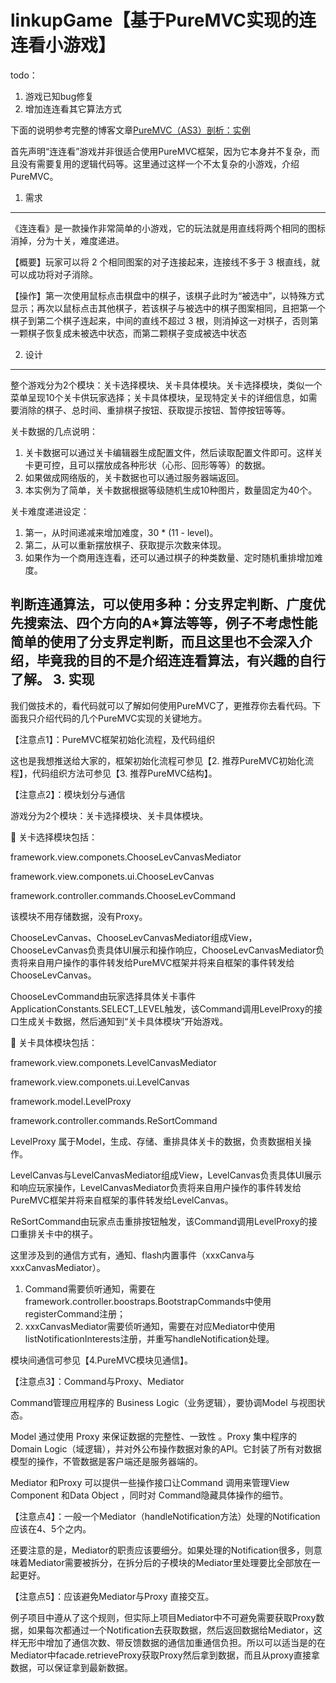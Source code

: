 linkupGame【基于PureMVC实现的连连看小游戏】
==========
todo：

1. 游戏已知bug修复
2. 增加连连看其它算法方式

下面的说明参考完整的博客文章[PureMVC（AS3）剖析：实例](http://www.cnblogs.com/skynet/archive/2013/01/29/2881244.html) 

首先声明“连连看”游戏并非很适合使用PureMVC框架，因为它本身并不复杂，而且没有需要复用的逻辑代码等。这里通过这样一个不太复杂的小游戏，介绍PureMVC。
1. 需求
----------

《连连看》是一款操作非常简单的小游戏，它的玩法就是用直线将两个相同的图标消掉，分为十关，难度递进。

【概要】玩家可以将 2 个相同图案的对子连接起来，连接线不多于 3 根直线，就可以成功将对子消除。

【操作】第一次使用鼠标点击棋盘中的棋子，该棋子此时为“被选中”，以特殊方式显示；再次以鼠标点击其他棋子，若该棋子与被选中的棋子图案相同，且把第一个棋子到第二个棋子连起来，中间的直线不超过 3 根，则消掉这一对棋子，否则第一颗棋子恢复成未被选中状态，而第二颗棋子变成被选中状态

2. 设计
----------

整个游戏分为2个模块：关卡选择模块、关卡具体模块。关卡选择模块，类似一个菜单呈现10个关卡供玩家选择；关卡具体模块，呈现特定关卡的详细信息，如需要消除的棋子、总时间、重排棋子按钮、获取提示按钮、暂停按钮等等。

关卡数据的几点说明：

 1. 关卡数据可以通过关卡编辑器生成配置文件，然后读取配置文件即可。这样关卡更可控，且可以摆放成各种形状（心形、回形等等）的数据。
 2. 如果做成网络版的，关卡数据也可以通过服务器端返回。
 3. 本实例为了简单，关卡数据根据等级随机生成10种图片，数量固定为40个。

关卡难度递进设定：

1. 第一，从时间递减来增加难度，30 * (11 - level)。
2. 第二，从可以重新摆放棋子、获取提示次数来体现。
3. 如果作为一个商用连连看，还可以通过棋子的种类数量、定时随机重排增加难度。

判断连通算法，可以使用多种：分支界定判断、广度优先搜索法、四个方向的A*算法等等，例子不考虑性能简单的使用了分支界定判断，而且这里也不会深入介绍，毕竟我的目的不是介绍连连看算法，有兴趣的自行了解。
3. 实现
----------
我们做技术的，看代码就可以了解如何使用PureMVC了，更推荐你去看代码。下面我只介绍代码的几个PureMVC实现的关键地方。

【注意点1】：PureMVC框架初始化流程，及代码组织

这也是我想推送给大家的，框架初始化流程可参见【2. 推荐PureMVC初始化流程】，代码组织方法可参见【3. 推荐PureMVC结构】。

【注意点2】：模块划分与通信

游戏分为2个模块：关卡选择模块、关卡具体模块。

	关卡选择模块包括：

framework.view.componets.ChooseLevCanvasMediator

framework.view.componets.ui.ChooseLevCanvas

framework.controller.commands.ChooseLevCommand

该模块不用存储数据，没有Proxy。

ChooseLevCanvas、ChooseLevCanvasMediator组成View，ChooseLevCanvas负责具体UI展示和操作响应，ChooseLevCanvasMediator负责将来自用户操作的事件转发给PureMVC框架并将来自框架的事件转发给ChooseLevCanvas。

ChooseLevCommand由玩家选择具体关卡事件ApplicationConstants.SELECT_LEVEL触发，该Command调用LevelProxy的接口生成关卡数据，然后通知到“关卡具体模块”开始游戏。

	关卡具体模块包括：

framework.view.componets.LevelCanvasMediator

framework.view.componets.ui.LevelCanvas

framework.model.LevelProxy

framework.controller.commands.ReSortCommand

LevelProxy 属于Model，生成、存储、重排具体关卡的数据，负责数据相关操作。

LevelCanvas与LevelCanvasMediator组成View，LevelCanvas负责具体UI展示和响应玩家操作，LevelCanvasMediator负责将来自用户操作的事件转发给PureMVC框架并将来自框架的事件转发给LevelCanvas。

ReSortCommand由玩家点击重排按钮触发，该Command调用LevelProxy的接口重排关卡中的棋子。

这里涉及到的通信方式有，通知、flash内置事件（xxxCanva与xxxCanvasMediator）。

1. Command需要侦听通知，需要在framework.controller.boostraps.BootstrapCommands中使用registerCommand注册；
2. xxxCanvasMediator需要侦听通知，需要在对应Mediator中使用listNotificationInterests注册，并重写handleNotification处理。

模块间通信可参见【4.PureMVC模块见通信】。

【注意点3】：Command与Proxy、Mediator

Command管理应用程序的 Business Logic（业务逻辑），要协调Model 与视图状态。

Model 通过使用 Proxy 来保证数据的完整性、一致性 。Proxy 集中程序的Domain Logic（域逻辑），并对外公布操作数据对象的API。它封装了所有对数据模型的操作，不管数据是客户端还是服务器端的。

Mediator 和Proxy 可以提供一些操作接口让Command 调用来管理View Component 和Data Object ，同时对 Command隐藏具体操作的细节。

【注意点4】：一般一个Mediator（handleNotification方法）处理的Notification应该在4、5个之内。

还要注意的是，Mediator的职责应该要细分。如果处理的Notification很多，则意味着Mediator需要被拆分，在拆分后的子模块的Mediator里处理要比全部放在一起更好。

【注意点5】：应该避免Mediator与Proxy 直接交互。

例子项目中遵从了这个规则，但实际上项目Mediator中不可避免需要获取Proxy数据，如果每次都通过一个Notification去获取数据，然后返回数据给Mediator，这样无形中增加了通信次数、带反馈数据的通信加重通信负担。所以可以适当是的在Mediator中facade.retrieveProxy获取Proxy然后拿到数据，而且从proxy直接拿数据，可以保证拿到最新数据。